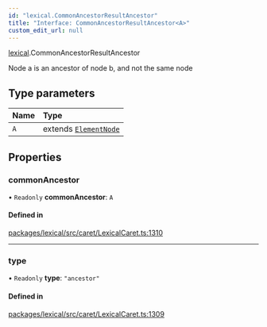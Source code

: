 ```yaml
---
id: "lexical.CommonAncestorResultAncestor"
title: "Interface: CommonAncestorResultAncestor<A>"
custom_edit_url: null
---
```


[lexical](../modules/lexical.md).CommonAncestorResultAncestor

Node a is an ancestor of node b, and not the same node

## Type parameters

| Name | Type |
| :------ | :------ |
| `A` | extends [`ElementNode`](../classes/lexical.ElementNode.md) |

## Properties

### commonAncestor

• `Readonly` **commonAncestor**: `A`

#### Defined in

[packages/lexical/src/caret/LexicalCaret.ts:1310](https://github.com/QubitPi/lexical/tree/main/packages/lexical/src/caret/LexicalCaret.ts#L1310)

___

### type

• `Readonly` **type**: ``"ancestor"``

#### Defined in

[packages/lexical/src/caret/LexicalCaret.ts:1309](https://github.com/QubitPi/lexical/tree/main/packages/lexical/src/caret/LexicalCaret.ts#L1309)
